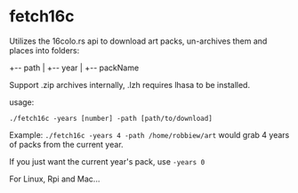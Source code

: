 # fetch16c
Utilizes the 16colo.rs api to download art packs, un-archives them and places into folders:


+-- path
|   +-- year
|       +-- packName
          
Support .zip archives internally, .lzh requires lhasa to be installed.

usage:

```./fetch16c -years [number] -path [path/to/download]```

Example: ```./fetch16c -years 4 -path /home/robbiew/art``` would grab 4 years of packs from the current year.

If you just want the current year's pack, use `-years 0`

For Linux, Rpi and Mac...


